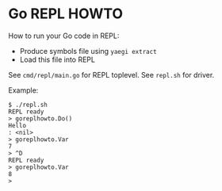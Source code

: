# Go REPL HOWTO

How to run your Go code in REPL:

- Produce symbols file using `yaegi extract`
- Load this file into REPL

See `cmd/repl/main.go` for REPL toplevel.
See `repl.sh` for driver.

Example:

    $ ./repl.sh
    REPL ready
    > goreplhowto.Do()
    Hello
    : <nil>
    > goreplhowto.Var
    7
    > ^D
    REPL ready
    > goreplhowto.Var
    8
    >
